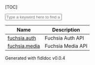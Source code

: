 <link rel="stylesheet" href="style.css" />

[TOC]

<div>
<devsite-filter>
<input type="text" placeholder="Type a keyword here to find a FIDL">

<table>
<thead><tr><th>Name</th><th>Description</th></tr></thead>
<tbody class="list">
<tr>
    <td><a href="fuchsia.auth/README.md">fuchsia.auth</a></td>
    <td>Fuchsia Auth API</td>
</tr>
<tr>
    <td><a href="fuchsia.media/README.md">fuchsia.media</a></td>
    <td>Fuchsia Media API</td>
</tr>
</tbody>
</table>

</devsite-filter>
</div>

Generated with fidldoc v0.0.4